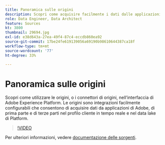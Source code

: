 ```yaml
---
title: Panoramica sulle origini
description: Scopri come acquisire facilmente i dati dalle applicazioni di Adobe e di prime e terze parti nel profilo cliente in tempo reale e nel data lake di Platform.
role: Data Engineer, Data Architect
feature: Sources
kt: 3800
thumbnail: 29694.jpg
exl-id: e38d643a-27ea-49f4-87c4-eccdb860ea92
source-git-commit: 17be24fe619139056a69190b98610644387ca18f
workflow-type: tm+mt
source-wordcount: '77'
ht-degree: 33%

---
```


# Panoramica sulle origini

Scopri come utilizzare le origini, o i connettori di origini, nell’interfaccia di Adobe Experience Platform. Le origini sono integrazioni facilmente configurabili che consentono di acquisire dati da applicazioni di Adobe, di prima parte e di terze parti nel profilo cliente in tempo reale e nel data lake di Platform.

>[!VIDEO](https://video.tv.adobe.com/v/29694?quality=12&learn=on)

Per ulteriori informazioni, vedere [documentazione delle sorgenti](https://experienceleague.adobe.com/docs/experience-platform/sources/home.html?lang=it).
